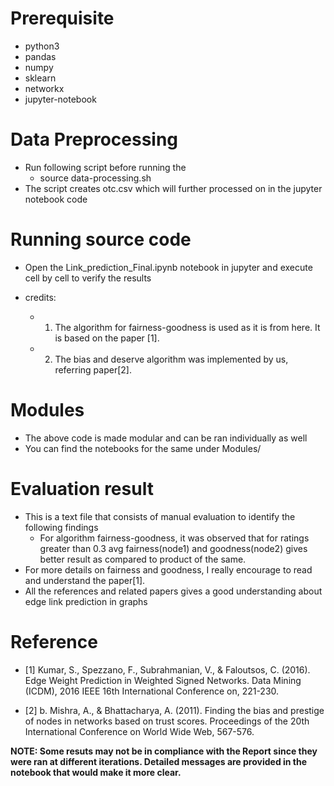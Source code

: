 # Prerequisite
* python3
* pandas
* numpy
* sklearn
* networkx
* jupyter-notebook

# Data Preprocessing
* Run following script before running the 
	* source data-processing.sh
* The script creates otc.csv which will further processed on in the jupyter notebook code 

# Running source code
* Open the Link_prediction_Final.ipynb notebook in jupyter and execute cell by cell to verify the results

* credits:
	* 1) The algorithm for fairness-goodness is used as it is from here. It is based on the paper [1]. 
	* 2) The bias and deserve algorithm was implemented by us, referring paper[2].

# Modules
* The above code is made modular and can be ran individually as well
* You can find the notebooks for the same under Modules/

# Evaluation result
* This is a text file that consists of manual evaluation to identify the following findings
	* For algorithm fairness-goodness, it was observed that for ratings greater than 0.3 avg fairness(node1) and goodness(node2) gives better result as compared to product of the same.
* For more details on fairness and goodness, I really encourage to read and understand the paper[1].
* All the references and related papers gives a good understanding about edge link prediction in graphs

# Reference
* [1] Kumar, S., Spezzano, F., Subrahmanian, V., & Faloutsos, C. (2016). Edge Weight Prediction in Weighted Signed Networks. Data Mining (ICDM), 2016 IEEE 16th International Conference on, 221-230.

* [2] b. Mishra, A., & Bhattacharya, A. (2011). Finding the bias and prestige of nodes in networks based on trust scores. Proceedings of the 20th International Conference on World Wide Web, 567-576. 

**NOTE: Some resuts may not be in compliance with the Report since they were ran at different iterations. Detailed messages are provided in the notebook that would make it more clear.**
